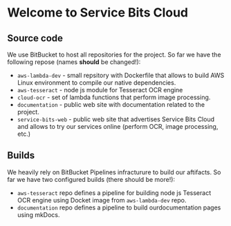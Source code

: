# Welcome to Service Bits Cloud

## Source code
We use BitBucket to host all repositories for the project. So far we have the
following repose (names **should** be changed!):

 * `aws-lambda-dev` - small repsitory with Dockerfile that allows to build AWS
 Linux environment to compile our native dependencies.
 * `aws-tesseract` - node js module for Tesseract OCR engine
 * `cloud-ocr` - set of lambda functions that perform image processing.
 * `documentation` - public web site with documentation related to the project.
 * `service-bits-web` - public web site that advertises Service Bits Cloud and
 allows to try our services online (perform OCR, image processing, etc.)

## Builds
We heavily rely on BitBucket Pipelines infracturure to build our aftifacts. So
far we have two configured builds (there should be more!):

 * `aws-tesseract` repo defines a pipeline for building node js Tesseract OCR engine
 using Docket image from `aws-lambda-dev` repo.
 * `documentation` repo defines a pipeline to build ourdocumentation pages using
 mkDocs.
